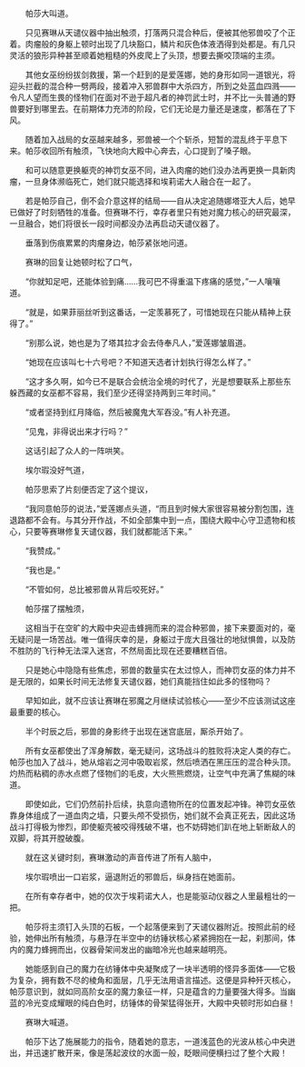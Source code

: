 　　帕莎大叫道。

　　只见赛琳从天谴仪器中抽出触须，打落两只混合种后，便被其他邪兽咬了个正着。肉瘤般的身躯上顿时出现了几块豁口，鳞片和灰色体液洒得到处都是。有几只灵活的狼形异种甚至顺着她粗糙的外皮爬上了头顶，想要去撕咬顶端的主须。

　　其他女巫纷纷拔剑救援，第一个赶到的是爱莲娜，她的身形如同一道银光，将迎头拦截的混合种一劈两段，接着冲入邪兽群中大杀四方，所到之处蓝血四溅——令凡人望而生畏的怪物们在面对不逊于超凡者的神罚武士时，并不比一头普通的野兽要好到哪里去。在前期体力充沛的阶段，它们无论是力量还是速度，都落在了下风。

　　随着加入战局的女巫越来越多，邪兽被一个个斩杀，短暂的混乱终于平息下来。帕莎收回所有触须，飞快地向大殿中心奔去，心口提到了嗓子眼。

　　和可以随意更换躯壳的神罚女巫不同，进入肉瘤的她们没办法再更换一具新肉瘤，一旦身体濒临死亡，她们就只能选择和埃莉诺大人融合在一起了。

　　若是帕莎自己，倒不会介意这样的结局——自从决定追随娜塔亚大人后，她早已做好了时刻牺牲的准备。但赛琳不行，幸存者里只有她对魔力核心的研究最深，一旦融合，她们将很长一段时间都没办法再启动天谴仪器了。

　　垂落到伤痕累累的肉瘤身边，帕莎紧张地问道。

　　赛琳的回复让她顿时松了口气，

　　“你就知足吧，还能体验到痛……我可巴不得重温下疼痛的感觉，”一人嚷嚷道。

　　“就是，如果菲丽丝听到这番话，一定羡慕死了，可惜她现在只能从精神上获得了。”

　　“别那么说，她也是为了塔其拉才会去侍奉凡人，”爱莲娜皱眉道。

　　“她现在应该叫七十六号吧？不知道天选者计划执行得怎么样了。”

　　“这才多久啊，如今已不是联合会统治全境的时代了，光是想要联系上那些东躲西藏的女巫都不容易，我们至少还得坚持两到三年时间。”

　　“或者坚持到红月降临，然后被魔鬼大军吞没。”有人补充道。

　　“见鬼，非得说出来才行吗？”

　　这话引起了众人的一阵哄笑。

　　埃尔瑕没好气道，

　　帕莎思索了片刻便否定了这个提议，

　　“我同意帕莎的说法，”爱莲娜点头道，“而且到时候大家很容易被分割包围，连退路都不会有。与其分开作战，不如全部集中到一点，围绕大殿中心守卫遗物和核心，只要等赛琳修复天谴仪器，我们就都能活下来。”

　　“我赞成。”

　　“我也是。”

　　“不管如何，总比被邪兽从背后咬死好。”

　　帕莎摆了摆触须，

　　这相当于在空旷的大殿中央迎击蜂拥而来的混合种邪兽，接下来要面对的，毫无疑问是一场苦战。唯一值得庆幸的是，身躯过于庞大且强壮的地狱惧兽，以及防不胜防的飞行种无法深入迷宫，不然局面比现在还要糟糕百倍。

　　只是她心中隐隐有些焦虑，邪兽的数量实在太过惊人，而神罚女巫的体力并不是无限的，如果长时间无法修复天谴仪器，她们真能挡住如此多的怪物吗？

　　早知如此，就不应该让赛琳在邪魔之月继续试验核心——至少不应该测试这座最重要的核心。

　　半个时辰之后，邪兽的身影终于出现在迷宫底层，厮杀开始了。

　　所有女巫都使出了浑身解数，毫无疑问，这场战斗的胜败将决定人类的存亡。帕莎也加入了战斗，她从熔岩之河中吸取岩浆，然后喷洒在黑压压的混合种头顶。灼热而粘稠的赤水点燃了怪物们的毛皮，大火熊熊燃烧，让空气中充满了焦糊的味道。

　　即使如此，它们仍然前扑后续，执意向遗物所在的位置发起冲锋。神罚女巫依靠身体组成了一道血肉之墙，只要头颅不受损伤，她们就不会真正死去，因此这场战斗打得极为惨烈，即使躯壳被咬得残破不堪，也不妨碍她们趴在地上斩断敌人的双脚，将其开膛破腹。

　　就在这关键时刻，赛琳激动的声音传进了所有人脑中，

　　埃尔瑕喷出一口岩浆，逼退附近的邪兽后，纵身挡在她面前。

　　在所有幸存者中，她的仅次于埃莉诺大人，也是能驱动仪器之人里最粗壮的一把。

　　帕莎将主须钉入头顶的石板，一个起落便来到了天谴仪器附近。按照此前的经验，她伸出所有触须，与悬浮在半空中的纺锤状核心紧紧拥抱在一起，刹那间，体内的魔力蜂拥而出，仪器骨架间发出的幽暗冷光也越来越明亮。

　　她能感到自己的魔力在纺锤体中央凝聚成了一块半透明的怪异多面体——它极为复杂，拥有数不尽的棱角和面层，几乎无法用语言描述。这便是异种歼灭核心，帕莎意识到，就如同高阶女巫的魔力象征一样，只是蕴含的力量要强大得多。当幽蓝的冷光变成耀眼的纯白色时，纺锤体的骨架猛得张开，大殿中央顿时形如白昼！

　　赛琳大喊道。

　　帕莎下达了施展能力的指令，随着她的意志，一道浅蓝色的光波从核心中央迸出，并迅速扩散开来，像是荡起波纹的水面一般，眨眼间便横扫过了整个大殿！
